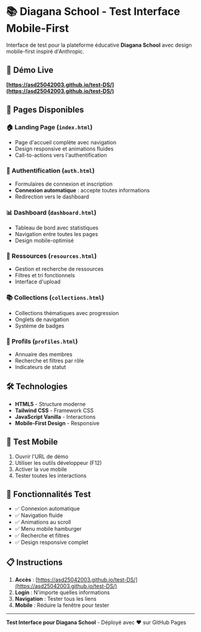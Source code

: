 # 📚 Diagana School - Test Interface Mobile-First

Interface de test pour la plateforme éducative **Diagana School** avec design mobile-first inspiré d'Anthropic.

## 🚀 Démo Live

**[https://asd25042003.github.io/test-DS/](https://asd25042003.github.io/test-DS/)**

## 🎯 Pages Disponibles

### 🏠 Landing Page (`index.html`)
- Page d'accueil complète avec navigation
- Design responsive et animations fluides
- Call-to-actions vers l'authentification

### 🔐 Authentification (`auth.html`)
- Formulaires de connexion et inscription
- **Connexion automatique** : accepte toutes informations
- Redirection vers le dashboard

### 📊 Dashboard (`dashboard.html`)
- Tableau de bord avec statistiques
- Navigation entre toutes les pages
- Design mobile-optimisé

### 📁 Ressources (`resources.html`)
- Gestion et recherche de ressources
- Filtres et tri fonctionnels
- Interface d'upload

### 📚 Collections (`collections.html`)
- Collections thématiques avec progression
- Onglets de navigation
- Système de badges

### 👥 Profils (`profiles.html`)
- Annuaire des membres
- Recherche et filtres par rôle
- Indicateurs de statut

## 🛠️ Technologies

- **HTML5** - Structure moderne
- **Tailwind CSS** - Framework CSS
- **JavaScript Vanilla** - Interactions
- **Mobile-First Design** - Responsive

## 📱 Test Mobile

1. Ouvrir l'URL de démo
2. Utiliser les outils développeur (F12)
3. Activer la vue mobile
4. Tester toutes les interactions

## 🔑 Fonctionnalités Test

- ✅ Connexion automatique
- ✅ Navigation fluide
- ✅ Animations au scroll
- ✅ Menu mobile hamburger
- ✅ Recherche et filtres
- ✅ Design responsive complet

## 📋 Instructions

1. **Accès** : [https://asd25042003.github.io/test-DS/](https://asd25042003.github.io/test-DS/)
2. **Login** : N'importe quelles informations
3. **Navigation** : Tester tous les liens
4. **Mobile** : Réduire la fenêtre pour tester

---

**Test Interface pour Diagana School** - Déployé avec ❤️ sur GitHub Pages
